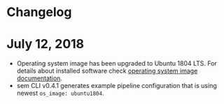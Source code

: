 # Changelog

# July 12, 2018

- Operating system image has been upgraded to Ubuntu 1804 LTS. For details about installed software check [operating system image documentation](https://docs.semaphoreci.com/article/32-ubuntu-1804-image).
- sem CLI v0.4.1 generates example pipeline configuration that is using newest `os_image: ubuntu1804`.
